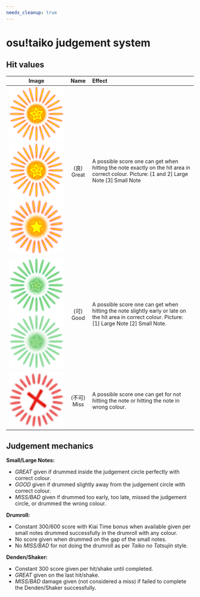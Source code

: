 ```yaml
---
needs_cleanup: true
---
```


# osu!taiko judgement system

<!-- TODO: the article itself may probably be simplified -->

## Hit values

| Image | Name | Effect |
| :-: | :-: | :-- |
| ![](/wiki/shared/judgement/osu!taiko/taiko-hit300k.png "GREAT") ![](/wiki/shared/judgement/osu!taiko/taiko-hit300g.png "GREAT") ![](/wiki/shared/judgement/osu!taiko/taiko-hit300.png "GREAT") | (良) Great | A possible score one can get when hitting the note exactly on the hit area in correct colour. Picture: \[1 and 2\] Large Note \[3\] Small Note |
| ![](/wiki/shared/judgement/osu!taiko/taiko-hit100k.png "GOOD") ![](/wiki/shared/judgement/osu!taiko/taiko-hit100.png "GOOD") | (可) Good | A possible score one can get when hitting the note slightly early or late on the hit area in correct colour. Picture: \[1\] Large Note \[2\] Small Note. |
| ![](/wiki/shared/judgement/osu!taiko/taiko-hit0.png "MISS") | (不可) Miss | A possible score one can get for not hitting the note or hitting the note in wrong colour. |

## Judgement mechanics

**Small/Large Notes:**

- *GREAT* given if drummed inside the judgement circle perfectly with correct colour.
- *GOOD* given if drummed slightly away from the judgement circle with correct colour.
- *MISS/BAD* given if drummed too early, too late, missed the judgement circle, or drummed the wrong colour.

**Drumroll:**

- Constant 300/600 score with Kiai Time bonus when available given per small notes drummed successfully in the drumroll with any colour.
- No score given when drummed on the gap of the small notes.
- No *MISS/BAD* for not doing the drumroll as per *Taiko no Tatsujin* style.

**Denden/Shaker:**

- Constant 300 score given per hit/shake until completed.
- *GREAT* given on the last hit/shake.
- *MISS/BAD* damage given (not considered a miss) if failed to complete the Denden/Shaker successfully.
